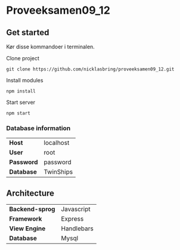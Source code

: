 # Proveeksamen09_12

## Get started
Kør disse kommandoer i terminalen.

Clone project
```
git clone https://github.com/nicklasbring/proveeksamen09_12.git
```
Install modules
```
npm install
```
Start server
```
npm start
```

### Database information
|   |   |       
|---|---|
|  **Host** |  localhost |
|  **User** |  root |
|  **Password** |  password |
|  **Database** |  TwinShips |

## Architecture
|   |   |
|---|---|
|  **Backend-sprog** |  Javascript |
|  **Framework** |  Express |
|  **View Engine** |  Handlebars |
|  **Database** |  Mysql |
